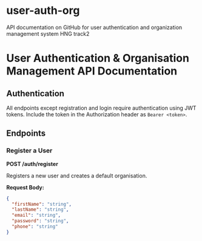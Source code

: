 # user-auth-org
API documentation on GitHub for user authentication and organization management system HNG track2 

# User Authentication & Organisation Management API Documentation

## Authentication

All endpoints except registration and login require authentication using JWT tokens. Include the token in the Authorization header as `Bearer <token>`.

## Endpoints

### Register a User

**POST /auth/register**

Registers a new user and creates a default organisation.

**Request Body:**
```json
{
  "firstName": "string",
  "lastName": "string",
  "email": "string",
  "password": "string",
  "phone": "string"
}

